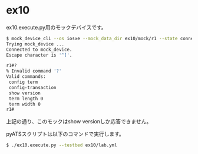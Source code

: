 # ex10

ex10.execute.py用のモックデバイスです。

```bash
$ mock_device_cli --os iosxe --mock_data_dir ex10/mock/r1 --state connect
Trying mock_device ...
Connected to mock_device.
Escape character is '^]'.

r1#?
% Invalid command '?'
Valid commands:
 config term
 config-transaction
 show version
 term length 0
 term width 0
r1#
```

上記の通り、このモックはshow versionしか応答できません。

pyATSスクリプトは以下のコマンドで実行します。

```bash
$ ./ex10.execute.py --testbed ex10/lab.yml
```
